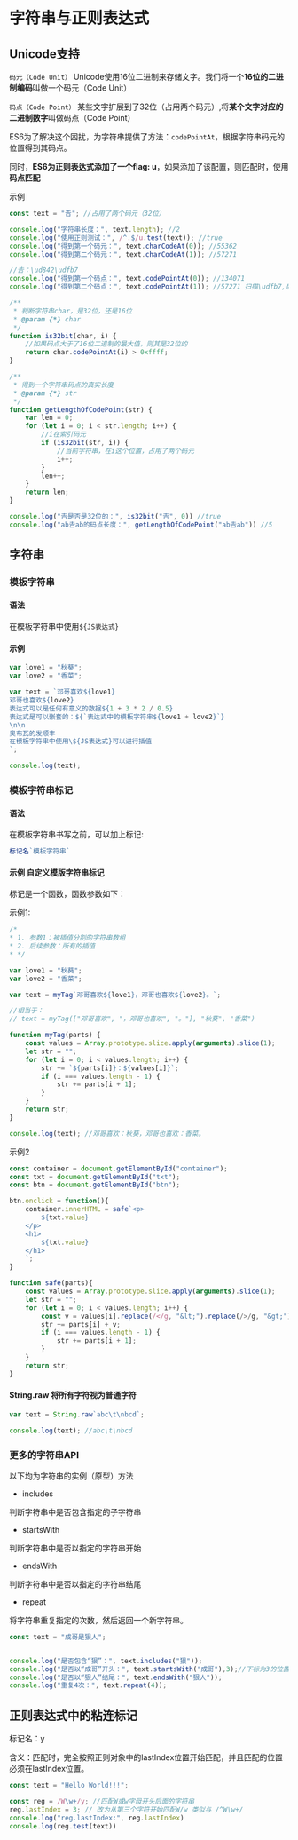 # 字符串与正则表达式

## Unicode支持

`码元（Code Unit）` Unicode使用16位二进制来存储文字。我们将一个**16位的二进制编码**叫做一个码元（Code Unit）

`码点（Code Point）` 某些文字扩展到了32位（占用两个码元）,将**某个文字对应的二进制数字**叫做码点（Code Point）

ES6为了解决这个困扰，为字符串提供了方法：`codePointAt`，根据字符串码元的位置得到其码点。

同时，**ES6为正则表达式添加了一个flag: u**，如果添加了该配置，则匹配时，使用**码点匹配**

示例

```js
const text = "𠮷"; //占用了两个码元（32位）

console.log("字符串长度：", text.length); //2
console.log("使用正则测试：", /^.$/u.test(text)); //true
console.log("得到第一个码元：", text.charCodeAt(0)); //55362
console.log("得到第二个码元：", text.charCodeAt(1)); //57271

//𠮷：\ud842\udfb7
console.log("得到第一个码点：", text.codePointAt(0)); //134071
console.log("得到第二个码点：", text.codePointAt(1)); //57271 扫描\udfb7,后没有第二个码元。返回码元的值

/**
 * 判断字符串char，是32位，还是16位
 * @param {*} char
 */
function is32bit(char, i) {
    //如果码点大于了16位二进制的最大值，则其是32位的
    return char.codePointAt(i) > 0xffff;
}

/**
 * 得到一个字符串码点的真实长度
 * @param {*} str
 */
function getLengthOfCodePoint(str) {
    var len = 0;
    for (let i = 0; i < str.length; i++) {
        //i在索引码元
        if (is32bit(str, i)) {
            //当前字符串，在i这个位置，占用了两个码元
            i++;
        }
        len++;
    }
    return len;
}

console.log("𠮷是否是32位的：", is32bit("𠮷", 0)) //true
console.log("ab𠮷ab的码点长度：", getLengthOfCodePoint("ab𠮷ab")) //5
```

## 字符串

### 模板字符串

#### 语法

在模板字符串中使用`${JS表达式}`

#### 示例

```js
var love1 = "秋葵";
var love2 = "香菜";

var text = `邓哥喜欢${love1}
邓哥也喜欢${love2}
表达式可以是任何有意义的数据${1 + 3 * 2 / 0.5}
表达式是可以嵌套的：${`表达式中的模板字符串${love1 + love2}`}
\n\n
奥布瓦的发顺丰
在模板字符串中使用\${JS表达式}可以进行插值
`;

console.log(text);
```

### 模板字符串标记

#### 语法

在模板字符串书写之前，可以加上标记:

```js
标记名`模板字符串`
```

#### 示例 自定义模版字符串标记

标记是一个函数，函数参数如下：

示例1:

```js
/*
* 1. 参数1：被插值分割的字符串数组
* 2. 后续参数：所有的插值
* */

var love1 = "秋葵";
var love2 = "香菜";

var text = myTag`邓哥喜欢${love1}，邓哥也喜欢${love2}。`;

//相当于： 
// text = myTag(["邓哥喜欢", "，邓哥也喜欢", "。"], "秋葵", "香菜")

function myTag(parts) {
    const values = Array.prototype.slice.apply(arguments).slice(1);
    let str = "";
    for (let i = 0; i < values.length; i++) {
        str += `${parts[i]}：${values[i]}`;
        if (i === values.length - 1) {
            str += parts[i + 1];
        }
    }
    return str;
}

console.log(text); //邓哥喜欢：秋葵，邓哥也喜欢：香菜。
```

示例2

```js
const container = document.getElementById("container");
const txt = document.getElementById("txt");
const btn = document.getElementById("btn");

btn.onclick = function(){
    container.innerHTML = safe`<p>
        ${txt.value}
    </p>
    <h1>
        ${txt.value}
    </h1>
    `;
}

function safe(parts){
    const values = Array.prototype.slice.apply(arguments).slice(1);
    let str = "";
    for (let i = 0; i < values.length; i++) {
        const v = values[i].replace(/</g, "&lt;").replace(/>/g, "&gt;");
        str += parts[i] + v;
        if (i === values.length - 1) {
            str += parts[i + 1];
        }
    }
    return str;
}
```

#### String.raw 将所有字符视为普通字符

```js
var text = String.raw`abc\t\nbcd`;

console.log(text); //abc\t\nbcd
```

### 更多的字符串API

以下均为字符串的实例（原型）方法

- includes

判断字符串中是否包含指定的子字符串

- startsWith

判断字符串中是否以指定的字符串开始

- endsWith

判断字符串中是否以指定的字符串结尾

- repeat

将字符串重复指定的次数，然后返回一个新字符串。

```js
const text = "成哥是狠人";


console.log("是否包含“狠”：", text.includes("狠"));
console.log("是否以“成哥”开头：", text.startsWith("成哥"),3);//下标为3的位置开始找
console.log("是否以“狠人”结尾：", text.endsWith("狠人"));
console.log("重复4次：", text.repeat(4));
```

## 正则表达式中的粘连标记

标记名：y

含义：匹配时，完全按照正则对象中的lastIndex位置开始匹配，并且匹配的位置必须在lastIndex位置。

```js
const text = "Hello World!!!";

const reg = /W\w+/y; //匹配W或w字母开头后面的字符串
reg.lastIndex = 3; // 改为从第三个字符开始匹配W/w 类似与 /^W\w+/
console.log("reg.lastIndex:", reg.lastIndex)
console.log(reg.test(text))
```
